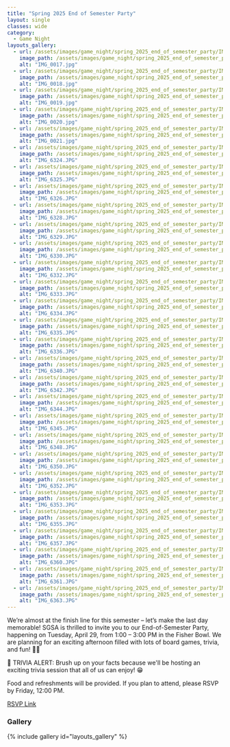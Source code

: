 ```yaml
---
title: "Spring 2025 End of Semester Party"
layout: single
classes: wide
category:
  - Game Night
layouts_gallery:
  - url: /assets/images/game_night/spring_2025_end_of_semester_party/IMG_0017.jpg
    image_path: /assets/images/game_night/spring_2025_end_of_semester_party/IMG_0017.jpg
    alt: "IMG_0017.jpg"
  - url: /assets/images/game_night/spring_2025_end_of_semester_party/IMG_0018.jpg
    image_path: /assets/images/game_night/spring_2025_end_of_semester_party/IMG_0018.jpg
    alt: "IMG_0018.jpg"
  - url: /assets/images/game_night/spring_2025_end_of_semester_party/IMG_0019.jpg
    image_path: /assets/images/game_night/spring_2025_end_of_semester_party/IMG_0019.jpg
    alt: "IMG_0019.jpg"
  - url: /assets/images/game_night/spring_2025_end_of_semester_party/IMG_0020.jpg
    image_path: /assets/images/game_night/spring_2025_end_of_semester_party/IMG_0020.jpg
    alt: "IMG_0020.jpg"
  - url: /assets/images/game_night/spring_2025_end_of_semester_party/IMG_0021.jpg
    image_path: /assets/images/game_night/spring_2025_end_of_semester_party/IMG_0021.jpg
    alt: "IMG_0021.jpg"
  - url: /assets/images/game_night/spring_2025_end_of_semester_party/IMG_6324.JPG
    image_path: /assets/images/game_night/spring_2025_end_of_semester_party/IMG_6324.JPG
    alt: "IMG_6324.JPG"
  - url: /assets/images/game_night/spring_2025_end_of_semester_party/IMG_6325.JPG
    image_path: /assets/images/game_night/spring_2025_end_of_semester_party/IMG_6325.JPG
    alt: "IMG_6325.JPG"
  - url: /assets/images/game_night/spring_2025_end_of_semester_party/IMG_6326.JPG
    image_path: /assets/images/game_night/spring_2025_end_of_semester_party/IMG_6326.JPG
    alt: "IMG_6326.JPG"
  - url: /assets/images/game_night/spring_2025_end_of_semester_party/IMG_6328.JPG
    image_path: /assets/images/game_night/spring_2025_end_of_semester_party/IMG_6328.JPG
    alt: "IMG_6328.JPG"
  - url: /assets/images/game_night/spring_2025_end_of_semester_party/IMG_6329.JPG
    image_path: /assets/images/game_night/spring_2025_end_of_semester_party/IMG_6329.JPG
    alt: "IMG_6329.JPG"
  - url: /assets/images/game_night/spring_2025_end_of_semester_party/IMG_6330.JPG
    image_path: /assets/images/game_night/spring_2025_end_of_semester_party/IMG_6330.JPG
    alt: "IMG_6330.JPG"
  - url: /assets/images/game_night/spring_2025_end_of_semester_party/IMG_6332.JPG
    image_path: /assets/images/game_night/spring_2025_end_of_semester_party/IMG_6332.JPG
    alt: "IMG_6332.JPG"
  - url: /assets/images/game_night/spring_2025_end_of_semester_party/IMG_6333.JPG
    image_path: /assets/images/game_night/spring_2025_end_of_semester_party/IMG_6333.JPG
    alt: "IMG_6333.JPG"
  - url: /assets/images/game_night/spring_2025_end_of_semester_party/IMG_6334.JPG
    image_path: /assets/images/game_night/spring_2025_end_of_semester_party/IMG_6334.JPG
    alt: "IMG_6334.JPG"
  - url: /assets/images/game_night/spring_2025_end_of_semester_party/IMG_6335.JPG
    image_path: /assets/images/game_night/spring_2025_end_of_semester_party/IMG_6335.JPG
    alt: "IMG_6335.JPG"
  - url: /assets/images/game_night/spring_2025_end_of_semester_party/IMG_6336.JPG
    image_path: /assets/images/game_night/spring_2025_end_of_semester_party/IMG_6336.JPG
    alt: "IMG_6336.JPG"
  - url: /assets/images/game_night/spring_2025_end_of_semester_party/IMG_6340.JPG
    image_path: /assets/images/game_night/spring_2025_end_of_semester_party/IMG_6340.JPG
    alt: "IMG_6340.JPG"
  - url: /assets/images/game_night/spring_2025_end_of_semester_party/IMG_6342.JPG
    image_path: /assets/images/game_night/spring_2025_end_of_semester_party/IMG_6342.JPG
    alt: "IMG_6342.JPG"
  - url: /assets/images/game_night/spring_2025_end_of_semester_party/IMG_6344.JPG
    image_path: /assets/images/game_night/spring_2025_end_of_semester_party/IMG_6344.JPG
    alt: "IMG_6344.JPG"
  - url: /assets/images/game_night/spring_2025_end_of_semester_party/IMG_6345.JPG
    image_path: /assets/images/game_night/spring_2025_end_of_semester_party/IMG_6345.JPG
    alt: "IMG_6345.JPG"
  - url: /assets/images/game_night/spring_2025_end_of_semester_party/IMG_6348.JPG
    image_path: /assets/images/game_night/spring_2025_end_of_semester_party/IMG_6348.JPG
    alt: "IMG_6348.JPG"
  - url: /assets/images/game_night/spring_2025_end_of_semester_party/IMG_6350.JPG
    image_path: /assets/images/game_night/spring_2025_end_of_semester_party/IMG_6350.JPG
    alt: "IMG_6350.JPG"
  - url: /assets/images/game_night/spring_2025_end_of_semester_party/IMG_6352.JPG
    image_path: /assets/images/game_night/spring_2025_end_of_semester_party/IMG_6352.JPG
    alt: "IMG_6352.JPG"
  - url: /assets/images/game_night/spring_2025_end_of_semester_party/IMG_6353.JPG
    image_path: /assets/images/game_night/spring_2025_end_of_semester_party/IMG_6353.JPG
    alt: "IMG_6353.JPG"
  - url: /assets/images/game_night/spring_2025_end_of_semester_party/IMG_6355.JPG
    image_path: /assets/images/game_night/spring_2025_end_of_semester_party/IMG_6355.JPG
    alt: "IMG_6355.JPG"
  - url: /assets/images/game_night/spring_2025_end_of_semester_party/IMG_6357.JPG
    image_path: /assets/images/game_night/spring_2025_end_of_semester_party/IMG_6357.JPG
    alt: "IMG_6357.JPG"
  - url: /assets/images/game_night/spring_2025_end_of_semester_party/IMG_6360.JPG
    image_path: /assets/images/game_night/spring_2025_end_of_semester_party/IMG_6360.JPG
    alt: "IMG_6360.JPG"
  - url: /assets/images/game_night/spring_2025_end_of_semester_party/IMG_6361.JPG
    image_path: /assets/images/game_night/spring_2025_end_of_semester_party/IMG_6361.JPG
    alt: "IMG_6361.JPG"
  - url: /assets/images/game_night/spring_2025_end_of_semester_party/IMG_6363.JPG
    image_path: /assets/images/game_night/spring_2025_end_of_semester_party/IMG_6363.JPG
    alt: "IMG_6363.JPG"
---
```


We’re almost at the finish line for this semester – let’s make the last day memorable! SGSA is thrilled to invite you to our End-of-Semester Party, happening on Tuesday, April 29, from 1:00 – 3:00 PM in the Fisher Bowl. We are planning for an exciting afternoon filled with lots of board games, trivia, and fun! 🎊😊

🎯 TRIVIA ALERT: Brush up on your facts because we'll be hosting an exciting trivia session that all of us can enjoy! 😁 

Food and refreshments will be provided. If you plan to attend, please RSVP by Friday, 12:00 PM.

[RSVP Link](<https://urldefense.com/v3/__https://forms.gle/k3SEmrj7fDby6dyd6__;!!KwNVnqRv!DWBFubdQFBBeJjzLR2ubJrbimyOsV3i9zXnu4UxBu72FVzZlbKKJV15Ds745Hsq1AOT6lawUBsGYttjj20EewNjqMidsRBc$>)




### Gallery 
{% include gallery id="layouts_gallery" %}


